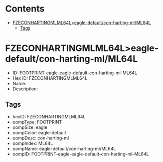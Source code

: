 



Contents
========

* [FZECONHARTINGMLML64L>eagle-default/con-harting-ml/ML64L](#fzeconhartingmlml64leagle-defaultcon-harting-mlml64l)
	* [Tags](#tags)

# FZECONHARTINGMLML64L>eagle-default/con-harting-ml/ML64L

- ID: FOOTPRINT-eagle-eagle-default-con-harting-ml-ML64L
- Hex ID: FZECONHARTINGMLML64L
- Name: 
- Description: 

## Tags

- hexID: FZECONHARTINGMLML64L
- oompType: FOOTPRINT
- oompSize: eagle
- oompColor: eagle-default
- oompDesc: con-harting-ml
- oompIndex: ML64L
- oompName: eagle-default/con-harting-ml/ML64L
- oompID: FOOTPRINT-eagle-eagle-default-con-harting-ml-ML64L
